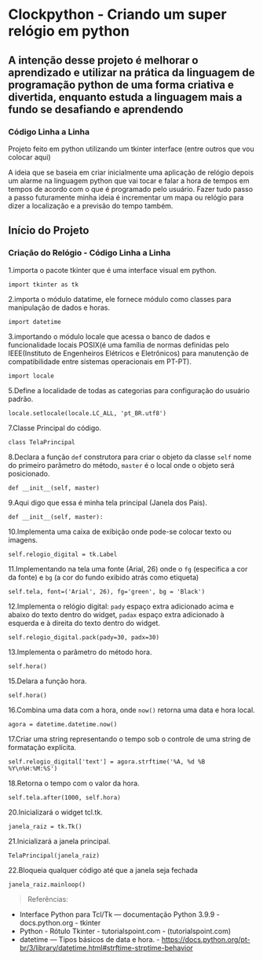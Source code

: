 # Clockpython - Criando um super relógio em python

## A intenção desse projeto é melhorar o aprendizado e utilizar na prática da linguagem de programação python de uma forma criativa e divertida, enquanto estuda a linguagem mais a fundo se desafiando e aprendendo

### Código Linha a Linha

Projeto feito em python utilizando um tkinter interface (entre outros que vou colocar aqui)

A ideia que se baseia em criar inicialmente uma aplicação de relógio depois um alarme na linguagem python que vai tocar e falar a hora de tempos em tempos de acordo com o que é programado pelo usuário. Fazer tudo passo a passo futuramente minha ideia é incrementar um mapa ou relógio para dizer a localização e a previsão do tempo também.

## Início do Projeto

### Criação do Relógio - Código Linha a Linha

1.importa o pacote tkinter que é uma interface visual em python.

`import tkinter as tk`

2.importa o módulo datatime, ele fornece módulo como classes para manipulação de dados e horas.

`import datetime`

3.importando o módulo locale que acessa o banco de dados e funcionalidade locais POSIX(é uma família de normas definidas pelo IEEE(Instituto de Engenheiros Elétricos e Eletrônicos) para manutenção de compatibilidade entre sistemas operacionais em PT-PT).

`import locale`

5.Define a localidade de todas as categorias para configuração do usuário padrão.

`locale.setlocale(locale.LC_ALL, 'pt_BR.utf8')`

7.Classe Principal do código.

`class TelaPrincipal`

8.Declara a função `def` construtora para criar o objeto da classe `self` nome do primeiro parâmetro do método, `master` é o local onde o objeto será posicionado.

`def __init__(self, master)`

9.Aqui digo que essa é minha tela principal (Janela dos Pais).

`def __init__(self, master):`

10.Implementa uma caixa de exibição onde pode-se colocar texto ou imagens.

`self.relogio_digital = tk.Label`

11.Implementando na tela uma fonte (Arial, 26) onde o `fg` (especifica a cor da fonte) e `bg` (a cor do fundo exibido atrás como etiqueta)

`self.tela, font=('Arial', 26), fg='green', bg = 'Black')`

12.Implementa o relógio digital: `pady` espaço extra adicionado acima e abaixo do texto dentro do widget, `padax` espaço extra adicionado à esquerda e à direita do texto dentro do widget.

`self.relogio_digital.pack(pady=30, padx=30)`

13.Implementa o parâmetro do método hora.

`self.hora()`

15.Delara a função hora.

`self.hora()`

16.Combina uma data com a hora, onde `now()` retorna uma data e hora local.

`agora = datetime.datetime.now()`

17.Criar uma string representando o tempo sob o controle de uma string de formatação explícita.

`self.relogio_digital['text'] = agora.strftime('%A, %d %B %Y\n%H:%M:%S')`

18.Retorna o tempo com o valor da hora.

`self.tela.after(1000, self.hora)`

20.Inicializará o widget tcl.tk.

`janela_raiz = tk.Tk()`

21.Inicializará a janela principal.

`TelaPrincipal(janela_raiz)`

22.Bloqueia qualquer código até que a janela seja fechada

`janela_raiz.mainloop()`

>Referências:

* Interface Python para Tcl/Tk — documentação Python 3.9.9 - docs.python.org - tkinter
* Python - Rótulo Tkinter - tutorialspoint.com - (tutorialspoint.com)
* datetime — Tipos básicos de data e hora. - <https://docs.python.org/pt-br/3/library/datetime.html#strftime-strptime-behavior>
